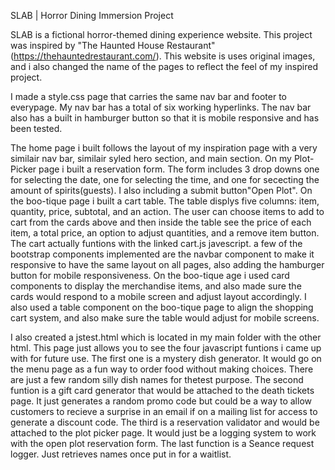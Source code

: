 SLAB | Horror Dining Immersion Project


SLAB is a fictional horror-themed dining experience website. This project was inspired by "The Haunted House Restaurant" (https://thehauntedrestaurant.com/). This website is uses original 
images, and i also changed the name of the pages to reflect the feel of my inspired project.

I made a style.css page that carries the same nav bar and footer to everypage. My nav bar has a total of six working hyperlinks. The nav bar also has a built in hamburger button so that it is mobile responsive and has been tested.

The home page i built follows the layout of my inspiration page with a very similair nav bar, similair syled hero section, and main section. On my Plot-Picker page i built a reservation form. 
The form includes 3 drop downs one for selecting the date, one for selecting the time, and one for sececting the amount of spirits(guests). I also including a submit button"Open Plot". On the 
boo-tique page i built a cart table. The table displys five columns: item, quantity, price, subtotal, and an action. The user can choose items to add to cart from the cards above and then 
inside the table see the price of each item, a total price, an option to adjust quantities, and a remove item button. The cart actually funtions with the linked cart.js javescript. a few of the 
bootstrap components implemented are the navbar component to make it responsive to have the same layout on all pages, also adding the hamburger button for mobile responsiveness. On the boo-tique
age i used card components to display the merchandise items, and also made sure the cards would respond to a mobile screen and adjust layout accordingly. I also used a table component on the 
boo-tique page to align the shopping cart system, and also make sure the table would adjust for mobile screens.

I also created a jstest.html which is located in my main folder with the other html. This page just allows you to see the four javascript funtions i came up with for future use. The first one is
a mystery dish generator. It would go on the menu page as a fun way to order food without making choices. There are just a few random silly dish names for thetest purpose. The second funtion is 
a gift card generator that would be attached to the death tickets page. It just generates a random promo code but could be a way to allow customers to recieve a surprise in an email if on a 
mailing list for access to generate a discount code. The third is a reservation validator and would be attached to the plot picker page. It would just be a logging system to work with the open plot reservation form. The last function is a Seance request logger. Just retrieves names once put in for a waitlist. 